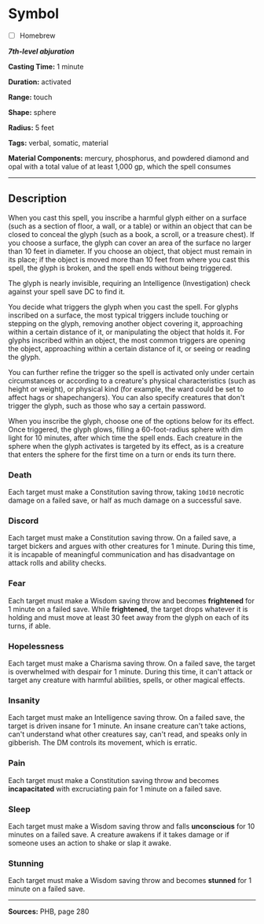 # Symbol

- [ ] Homebrew

***7th-level abjuration***

**Casting Time:** 1 minute

**Duration:** activated

**Range:** touch

**Shape:** sphere

**Radius:** 5 feet

**Tags:** verbal, somatic, material

**Material Components:** mercury, phosphorus, and powdered diamond and opal with a total value of at least 1,000 gp, which the spell consumes

---

## Description
When you cast this spell, you inscribe a harmful glyph either on a surface (such as a section of floor, a wall, or a table) or within an object that can be closed to conceal the glyph (such as a book, a scroll, or a treasure chest).
If you choose a surface, the glyph can cover an area of the surface no larger than 10 feet in diameter.
If you choose an object, that object must remain in its place; if the object is moved more than 10 feet from where you cast this spell, the glyph is broken, and the spell ends without being triggered.

The glyph is nearly invisible, requiring an Intelligence (Investigation) check against your spell save DC to find it.

You decide what triggers the glyph when you cast the spell.
For glyphs inscribed on a surface, the most typical triggers include touching or stepping on the glyph, removing another object covering it, approaching within a certain distance of it, or manipulating the object that holds it.
For glyphs inscribed within an object, the most common triggers are opening the object, approaching within a certain distance of it, or seeing or reading the glyph.

You can further refine the trigger so the spell is activated only under certain circumstances or according to a creature's physical characteristics (such as height or weight), or physical kind (for example, the ward could be set to affect hags or shapechangers).
You can also specify creatures that don't trigger the glyph, such as those who say a certain password.

When you inscribe the glyph, choose one of the options below for its effect.
Once triggered, the glyph glows, filling a 60-foot-radius sphere with dim light for 10 minutes, after which time the spell ends.
Each creature in the sphere when the glyph activates is targeted by its effect, as is a creature that enters the sphere for the first time on a turn or ends its turn there.

### Death
Each target must make a Constitution saving throw, taking `10d10` necrotic damage on a failed save, or half as much damage on a successful save.

### Discord
Each target must make a Constitution saving throw.
On a failed save, a target bickers and argues with other creatures for 1 minute.
During this time, it is incapable of meaningful communication and has disadvantage on attack rolls and ability checks.

### Fear
Each target must make a Wisdom saving throw and becomes **frightened** for 1 minute on a failed save.
While **frightened**, the target drops whatever it is holding and must move at least 30 feet away from the glyph on each of its turns, if able.

### Hopelessness
Each target must make a Charisma saving throw.
On a failed save, the target is overwhelmed with despair for 1 minute.
During this time, it can't attack or target any creature with harmful abilities, spells, or other magical effects.

### Insanity
Each target must make an Intelligence saving throw.
On a failed save, the target is driven insane for 1 minute.
An insane creature can't take actions, can't understand what other creatures say, can't read, and speaks only in gibberish.
The DM controls its movement, which is erratic.

### Pain
Each target must make a Constitution saving throw and becomes **incapacitated** with excruciating pain for 1 minute on a failed save.

### Sleep
Each target must make a Wisdom saving throw and falls **unconscious** for 10 minutes on a failed save.
A creature awakens if it takes damage or if someone uses an action to shake or slap it awake.

### Stunning
Each target must make a Wisdom saving throw and becomes **stunned** for 1 minute on a failed save.

---

**Sources:** PHB, page 280
